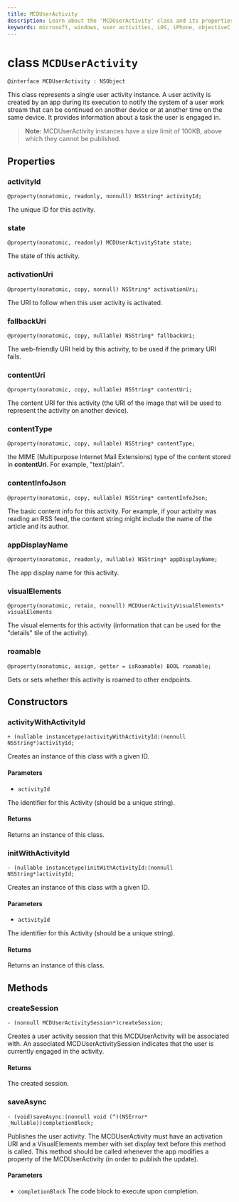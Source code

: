 ```yaml
---
title: MCDUserActivity
description: Learn about the 'MCDUserActivity' class and its properties. This class represents a single user activity instance.
keywords: microsoft, windows, user activities, iOS, iPhone, objectiveC, connected devices, Project Rome 
---
```


# class `MCDUserActivity`

```
@interface MCDUserActivity : NSObject
```

This class represents a single user activity instance. A user activity is created by an app during its execution to notify the system of a user work stream that can be continued on another device or at another time on the same device. It provides information about a task the user is engaged in.

>**Note:** MCDUserActivity instances have a size limit of 100KB, above which they cannot be published.

## Properties

### activityId
`@property(nonatomic, readonly, nonnull) NSString* activityId;`

The unique ID for this activity.

### state
`@property(nonatomic, readonly) MCDUserActivityState state;`

The state of this activity.

### activationUri
`@property(nonatomic, copy, nonnull) NSString* activationUri;`

The URI to follow when this user activity is activated.

### fallbackUri
`@property(nonatomic, copy, nullable) NSString* fallbackUri;`

The web-friendly URI held by this activity, to be used if the primary URI fails.

### contentUri
`@property(nonatomic, copy, nullable) NSString* contentUri;`

The content URI for this activity (the URI of the image that will be used to represent the activity on another device).

### contentType
`@property(nonatomic, copy, nullable) NSString* contentType;`

the MIME (Multipurpose Internet Mail Extensions) type of the content stored in **contentUri**. For example, "text/plain".

### contentInfoJson
`@property(nonatomic, copy, nullable) NSString* contentInfoJson;`

The basic content info for this activity. For example, if your activity was reading an RSS feed, the content string might include the name of the article and its author.

### appDisplayName
`@property(nonatomic, readonly, nullable) NSString* appDisplayName;`

The app display name for this activity.

### visualElements
`@property(nonatomic, retain, nonnull) MCDUserActivityVisualElements* visualElements`

The visual elements for this activity (information that can be used for the "details" tile of the activity).

### roamable
`@property(nonatomic, assign, getter = isRoamable) BOOL roamable;`

Gets or sets whether this activity is roamed to other endpoints.

## Constructors

### activityWithActivityId
`+ (nullable instancetype)activityWithActivityId:(nonnull NSString*)activityId;`

Creates an instance of this class with a given ID.

#### Parameters
* `activityId` 

The identifier for this Activity (should be a unique string).

#### Returns
Returns an instance of this class.

### initWithActivityId
`- (nullable instancetype)initWithActivityId:(nonnull NSString*)activityId;`

Creates an instance of this class with a given ID.

#### Parameters
* `activityId`

The identifier for this Activity (should be a unique string).

#### Returns
Returns an instance of this class.

## Methods

### createSession
`- (nonnull MCDUserActivitySession*)createSession;`

Creates a user activity session that this MCDUserActivity will be associated with. An associated MCDUserActivitySession indicates that the user is currently engaged in the activity.

#### Returns
The created session.

### saveAsync
`- (void)saveAsync:(nonnull void (^)(NSError* _Nullable))completionBlock;`

Publishes the user activity. The MCDUserActivity must have an activation URI and a VisualElements member with set display text before this method is called. This method should be called whenever the app modifies a property of the MCDUserActivity (in order to publish the update).

#### Parameters
* `completionBlock` The code block to execute upon completion.